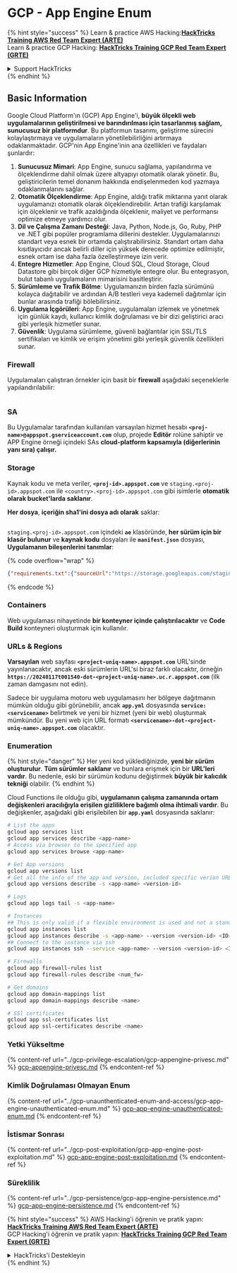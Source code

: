 # GCP - App Engine Enum

{% hint style="success" %}
Learn & practice AWS Hacking:<img src="../../../.gitbook/assets/image (1).png" alt="" data-size="line">[**HackTricks Training AWS Red Team Expert (ARTE)**](https://training.hacktricks.xyz/courses/arte)<img src="../../../.gitbook/assets/image (1).png" alt="" data-size="line">\
Learn & practice GCP Hacking: <img src="../../../.gitbook/assets/image (2).png" alt="" data-size="line">[**HackTricks Training GCP Red Team Expert (GRTE)**<img src="../../../.gitbook/assets/image (2).png" alt="" data-size="line">](https://training.hacktricks.xyz/courses/grte)

<details>

<summary>Support HackTricks</summary>

* Check the [**subscription plans**](https://github.com/sponsors/carlospolop)!
* **Join the** 💬 [**Discord group**](https://discord.gg/hRep4RUj7f) or the [**telegram group**](https://t.me/peass) or **follow** us on **Twitter** 🐦 [**@hacktricks\_live**](https://twitter.com/hacktricks\_live)**.**
* **Share hacking tricks by submitting PRs to the** [**HackTricks**](https://github.com/carlospolop/hacktricks) and [**HackTricks Cloud**](https://github.com/carlospolop/hacktricks-cloud) github repos.

</details>
{% endhint %}

## Basic Information <a href="#reviewing-app-engine-configurations" id="reviewing-app-engine-configurations"></a>

Google Cloud Platform'ın (GCP) App Engine'i, **büyük ölçekli web uygulamalarının geliştirilmesi ve barındırılması için tasarlanmış sağlam, sunucusuz bir platformdur**. Bu platformun tasarımı, geliştirme sürecini kolaylaştırmaya ve uygulamaların yönetilebilirliğini artırmaya odaklanmaktadır. GCP'nin App Engine'inin ana özellikleri ve faydaları şunlardır:

1. **Sunucusuz Mimari**: App Engine, sunucu sağlama, yapılandırma ve ölçeklendirme dahil olmak üzere altyapıyı otomatik olarak yönetir. Bu, geliştiricilerin temel donanım hakkında endişelenmeden kod yazmaya odaklanmalarını sağlar.
2. **Otomatik Ölçeklendirme**: App Engine, aldığı trafik miktarına yanıt olarak uygulamanızı otomatik olarak ölçeklendirebilir. Artan trafiği karşılamak için ölçeklenir ve trafik azaldığında ölçeklenir, maliyet ve performansı optimize etmeye yardımcı olur.
3. **Dil ve Çalışma Zamanı Desteği**: Java, Python, Node.js, Go, Ruby, PHP ve .NET gibi popüler programlama dillerini destekler. Uygulamalarınızı standart veya esnek bir ortamda çalıştırabilirsiniz. Standart ortam daha kısıtlayıcıdır ancak belirli diller için yüksek derecede optimize edilmiştir, esnek ortam ise daha fazla özelleştirmeye izin verir.
4. **Entegre Hizmetler**: App Engine, Cloud SQL, Cloud Storage, Cloud Datastore gibi birçok diğer GCP hizmetiyle entegre olur. Bu entegrasyon, bulut tabanlı uygulamaların mimarisini basitleştirir.
5. **Sürümleme ve Trafik Bölme**: Uygulamanızın birden fazla sürümünü kolayca dağıtabilir ve ardından A/B testleri veya kademeli dağıtımlar için bunlar arasında trafiği bölebilirsiniz.
6. **Uygulama İçgörüleri**: App Engine, uygulamaları izlemek ve yönetmek için günlük kaydı, kullanıcı kimlik doğrulaması ve bir dizi geliştirici aracı gibi yerleşik hizmetler sunar.
7. **Güvenlik**: Uygulama sürümleme, güvenli bağlantılar için SSL/TLS sertifikaları ve kimlik ve erişim yönetimi gibi yerleşik güvenlik özellikleri sunar.

### Firewall

Uygulamaları çalıştıran örnekler için basit bir **firewall** aşağıdaki seçeneklerle yapılandırılabilir:

<figure><img src="../../../.gitbook/assets/image (246).png" alt=""><figcaption></figcaption></figure>

### SA

Bu Uygulamalar tarafından kullanılan varsayılan hizmet hesabı **`<proj-name>@appspot.gserviceaccount.com`** olup, projede **Editör** rolüne sahiptir ve APP Engine örneği içindeki SAs **cloud-platform kapsamıyla (diğerlerinin yanı sıra) çalışır.**

### Storage

Kaynak kodu ve meta veriler, **`<proj-id>.appspot.com`** ve `staging.<proj-id>.appspot.com` ile `<country>.<proj-id>.appspot.com` gibi isimlerle **otomatik olarak bucket'larda saklanır**.

**Her dosya**, **içeriğin sha1'ini dosya adı olarak** saklar:

<figure><img src="../../../.gitbook/assets/image (82).png" alt=""><figcaption></figcaption></figure>

`staging.<proj-id>.appspot.com` içindeki **`ae`** klasöründe, **her sürüm için bir klasör bulunur** ve **kaynak kodu** dosyaları ile **`manifest.json`** dosyası, **Uygulamanın bileşenlerini tanımlar**:

{% code overflow="wrap" %}
```json
{"requirements.txt":{"sourceUrl":"https://storage.googleapis.com/staging.onboarding-host-98efbf97812843.appspot.com/a270eedcbe2672c841251022b7105d340129d108","sha1Sum":"a270eedc_be2672c8_41251022_b7105d34_0129d108"},"main_test.py":{"sourceUrl":"https://storage.googleapis.com/staging.onboarding-host-98efbf97812843.appspot.com/0ca32fd70c953af94d02d8a36679153881943f32","sha1Sum":"0ca32fd7_0c953af9_4d02d8a ...
```
{% endcode %}

### Containers

Web uygulaması nihayetinde **bir konteyner içinde çalıştırılacaktır** ve **Code Build** konteyneri oluşturmak için kullanılır.

### URLs & Regions

**Varsayılan** web sayfası **`<project-uniq-name>.appspot.com`** URL'sinde yayınlanacaktır, ancak eski sürümlerin URL'si biraz farklı olacaktır, örneğin **`https://20240117t001540-dot-<project-uniq-name>.uc.r.appspot.com`** (ilk zaman damgasını not edin).

Sadece bir uygulama motoru web uygulamasını her bölgeye dağıtmanın mümkün olduğu gibi görünebilir, ancak **`app.yml`** dosyasında **`service: <servicename>`** belirtmek ve yeni bir hizmet (yeni bir web) oluşturmak mümkündür. Bu yeni web için URL formatı **`<servicename>-dot-<project-uniq-name>.appspot.com`** olacaktır.

### Enumeration

{% hint style="danger" %}
Her yeni kod yüklediğinizde, **yeni bir sürüm oluşturulur**. **Tüm sürümler saklanır** ve bunlara erişmek için bir **URL'leri vardır**. Bu nedenle, eski bir sürümün kodunu değiştirmek **büyük bir kalıcılık tekniği** olabilir.
{% endhint %}

Cloud Functions ile olduğu gibi, **uygulamanın çalışma zamanında ortam değişkenleri aracılığıyla erişilen gizliliklere bağımlı olma ihtimali vardır**. Bu değişkenler, aşağıdaki gibi erişilebilen bir **`app.yaml`** dosyasında saklanır:
```bash
# List the apps
gcloud app services list
gcloud app services describe <app-name>
# Access via browser to the specified app
gcloud app services browse <app-name>

# Get App versions
gcloud app versions list
# Get all the info of the app and version, included specific verion URL and the env
gcloud app versions describe -s <app-name> <version-id>

# Logs
gcloud app logs tail -s <app-name>

# Instances
## This is only valid if a flexible environment is used and not a standard one
gcloud app instances list
gcloud app instances describe -s <app-name> --version <version-id> <ID>
## Connect to the instance via ssh
gcloud app instances ssh --service <app-name> --version <version-id> <ID>

# Firewalls
gcloud app firewall-rules list
gcloud app firewall-rules describe <num_fw>

# Get domains
gcloud app domain-mappings list
gcloud app domain-mappings describe <name>

# SSl certificates
gcloud app ssl-certificates list
gcloud app ssl-certificates describe <name>
```
### Yetki Yükseltme

{% content-ref url="../gcp-privilege-escalation/gcp-appengine-privesc.md" %}
[gcp-appengine-privesc.md](../gcp-privilege-escalation/gcp-appengine-privesc.md)
{% endcontent-ref %}

### Kimlik Doğrulaması Olmayan Enum

{% content-ref url="../gcp-unaunthenticated-enum-and-access/gcp-app-engine-unauthenticated-enum.md" %}
[gcp-app-engine-unauthenticated-enum.md](../gcp-unaunthenticated-enum-and-access/gcp-app-engine-unauthenticated-enum.md)
{% endcontent-ref %}

### İstismar Sonrası

{% content-ref url="../gcp-post-exploitation/gcp-app-engine-post-exploitation.md" %}
[gcp-app-engine-post-exploitation.md](../gcp-post-exploitation/gcp-app-engine-post-exploitation.md)
{% endcontent-ref %}

### Süreklilik

{% content-ref url="../gcp-persistence/gcp-app-engine-persistence.md" %}
[gcp-app-engine-persistence.md](../gcp-persistence/gcp-app-engine-persistence.md)
{% endcontent-ref %}

{% hint style="success" %}
AWS Hacking'i öğrenin ve pratik yapın:<img src="../../../.gitbook/assets/image (1).png" alt="" data-size="line">[**HackTricks Training AWS Red Team Expert (ARTE)**](https://training.hacktricks.xyz/courses/arte)<img src="../../../.gitbook/assets/image (1).png" alt="" data-size="line">\
GCP Hacking'i öğrenin ve pratik yapın: <img src="../../../.gitbook/assets/image (2).png" alt="" data-size="line">[**HackTricks Training GCP Red Team Expert (GRTE)**<img src="../../../.gitbook/assets/image (2).png" alt="" data-size="line">](https://training.hacktricks.xyz/courses/grte)

<details>

<summary>HackTricks'i Destekleyin</summary>

* [**abonelik planlarını**](https://github.com/sponsors/carlospolop) kontrol edin!
* **💬 [**Discord grubuna**](https://discord.gg/hRep4RUj7f) veya [**telegram grubuna**](https://t.me/peass) katılın ya da **Twitter'da** 🐦 [**@hacktricks\_live**](https://twitter.com/hacktricks\_live)**'i takip edin.**
* **Hacking ipuçlarını paylaşmak için** [**HackTricks**](https://github.com/carlospolop/hacktricks) ve [**HackTricks Cloud**](https://github.com/carlospolop/hacktricks-cloud) github reposuna PR gönderin.

</details>
{% endhint %}
